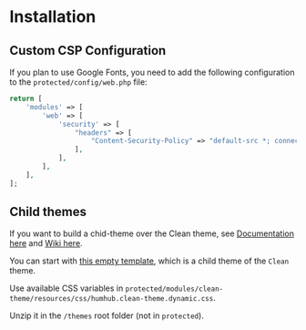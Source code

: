 Installation
============

## Custom CSP Configuration 

If you plan to use Google Fonts, you need to add the following configuration to the `protected/config/web.php` file: 

```php
return [
    'modules' => [
        'web' => [
            'security' => [
                "headers" => [
                    "Content-Security-Policy" => "default-src *; connect-src  *; font-src 'self' https://fonts.gstatic.com; frame-src https://* http://* *; img-src https://* http://* * data:; object-src 'self'; script-src {{ nonce }} 'self' https://* http://* * 'unsafe-inline' 'report-sample'; style-src * https://* http://* * 'unsafe-inline';",
                ],
            ],
        ],
    ],
];
``` 

## Child themes

If you want to build a chid-theme over the Clean theme, see [Documentation here](https://docs.humhub.org/docs/theme/overview) and [Wiki here](https://community.humhub.com/s/theming-appearance/wiki/52/Theme+creation).

You can start with [this empty template](https://github.com/cuzy-app/clean-theme/blob/master/docs/Clean-Child.zip), which is a child theme of the `Clean` theme.

Use available CSS variables in `protected/modules/clean-theme/resources/css/humhub.clean-theme.dynamic.css`.

Unzip it in the `/themes` root folder (not in `protected`).
